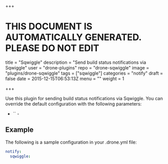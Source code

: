 +++

# THIS DOCUMENT IS AUTOMATICALLY GENERATED. PLEASE DO NOT EDIT

title = "Sqwiggle"
description = "Send build status notifications via Sqwiggle"
user = "drone-plugins"
repo = "drone-sqwiggle"
image = "plugins/drone-sqwiggle"
tags = ["sqwiggle"]
categories = "notify"
draft = false
date = 2015-12-15T06:53:13Z
menu = ""
weight = 1

+++

Use this plugin for sending build status notifications via Sqwiggle. You can
override the default configuration with the following parameters:

* `` -

## Example

The following is a sample configuration in your .drone.yml file:

```yaml
notify:
  sqwiggle:
```
